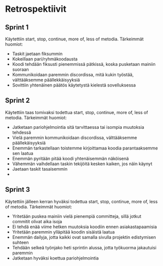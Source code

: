 # Retrospektiivit
## Sprint 1
Käytettiin start, stop, continue, more of, less of metodia. Tärkeimmät huomiot:
- Taskit jaetaan fiksummin
- Kokeillaan pari/ryhmäkoodausta
- Koodi tehdään fiksusti pienemmissä pätkissä, koska pusketaan mainiin suoraan
- Kommunikoidaan paremmin discordissa, mitä kukin työstää, välttääksemme päällekkäisyyksiä
- Sovittiin yhtenäinen päätös käytetystä kielestä sovelluksessa

## Sprint 2

Käytettiin taas tomivaksi todettua start, stop, continue, more of, less of metodia. Tärkeimmät huomiot:
- Jatketaan pariohjelmointia sitä tarvittaessa tai isompia muutoksia tehdessä
- Vielä paremmin kommunikoidaan discordissa, välttääksemme päällekäisyyksiä
- Enemmän tarkastellaan toistemme kirjoittamaa koodia parantaaksemme sen laatua
- Enemmän pyritään pitää koodi yhtenäisemmän näköisenä
- Vähemmän vaihdellaan taskin tekijöitä kesken kaiken, jos näin käynyt
- Jaetaan taskit tasaisemmin
- 

## Sprint 3

Käytettiin jälleen kerran hyväksi todettua start, stop, continue, more of, less of metodia. Tärkeimmät huomiot:
- Yritetään puskea mainiin vielä pienempiä committeja, sillä jotkut commitit olivat aika isoja
- Ei tehdä enää viime hetken muutoksia koodiin ennen asiakastapaamisia
- Yritetään paremmin ylläpitää koodin sisäistä laatua
- Enemmän dailyja, jotta kaikki ovat samalla sivulla projektin edistymisen suhteen
- Tehdään selkeä työnjako heti sprintin alussa, jotta työkuorma jakautuisi paremmin
- Jatketaan hyväksi koettua pariohjelmointia
